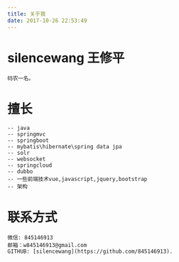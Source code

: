 ```yaml
---
title: 关于我
date: 2017-10-26 22:53:49
---
```


# silencewang 王修平

    码农一名。
# 擅长
    -- java
    -- springmvc
    -- springboot
    -- mybatis\hibernate\spring data jpa
    -- solr
    -- websocket
    -- springcloud
    -- dubbo
    -- 一些前端技术vue,javascript,jquery,bootstrap
    -- 架构
# 联系方式
    微信: 845146913
    邮箱：w845146913@gmail.com
    GITHUB: [silencewang](https://github.com/845146913).
[1]: https://github.com/845146913   "845146913(silencewang)"